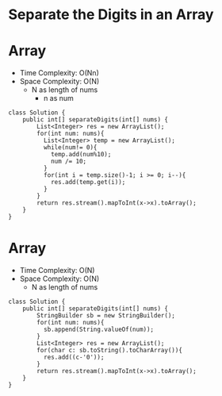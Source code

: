 # Separate the Digits in an Array

# Array

- Time Complexity: O(Nn)
- Space Complexity: O(N)
  - N as length of nums
    - n as num

```
class Solution {
    public int[] separateDigits(int[] nums) {
        List<Integer> res = new ArrayList();
        for(int num: nums){
          List<Integer> temp = new ArrayList();
          while(num!= 0){
            temp.add(num%10);
            num /= 10;
          }
          for(int i = temp.size()-1; i >= 0; i--){
            res.add(temp.get(i));
          }
        }
        return res.stream().mapToInt(x->x).toArray();
    }
}
```

# Array

- Time Complexity: O(N)
- Space Complexity: O(N)
  - N as length of nums

```
class Solution {
    public int[] separateDigits(int[] nums) {
        StringBuilder sb = new StringBuilder();
        for(int num: nums){
          sb.append(String.valueOf(num));
        }
        List<Integer> res = new ArrayList();
        for(char c: sb.toString().toCharArray()){
          res.add((c-'0'));
        }
        return res.stream().mapToInt(x->x).toArray();
    }
}
```
